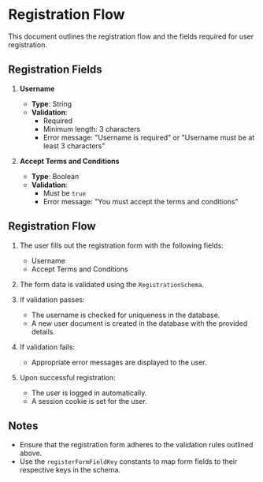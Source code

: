 # Registration Flow

This document outlines the registration flow and the fields required for user registration.

## Registration Fields

1. **Username**

   - **Type**: String
   - **Validation**:
     - Required
     - Minimum length: 3 characters
     - Error message: "Username is required" or "Username must be at least 3 characters"

2. **Accept Terms and Conditions**
   - **Type**: Boolean
   - **Validation**:
     - Must be `true`
     - Error message: "You must accept the terms and conditions"

## Registration Flow

1. The user fills out the registration form with the following fields:

   - Username
   - Accept Terms and Conditions

2. The form data is validated using the `RegistrationSchema`.

3. If validation passes:

   - The username is checked for uniqueness in the database.
   - A new user document is created in the database with the provided details.

4. If validation fails:

   - Appropriate error messages are displayed to the user.

5. Upon successful registration:
   - The user is logged in automatically.
   - A session cookie is set for the user.

## Notes

- Ensure that the registration form adheres to the validation rules outlined above.
- Use the `registerFormFieldKey` constants to map form fields to their respective keys in the schema.
